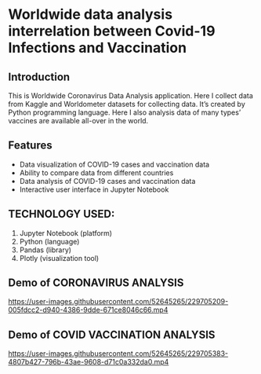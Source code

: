 # Worldwide data analysis interrelation between Covid-19 Infections and Vaccination

## Introduction
This is Worldwide Coronavirus Data Analysis application. Here I collect data from Kaggle and Worldometer datasets for collecting data. It’s created by Python programming language. Here I also analysis data of many types’ vaccines are available all-over in the world.

## Features
* Data visualization of COVID-19 cases and vaccination data
* Ability to compare data from different countries
* Data analysis of COVID-19 cases and vaccination data
* Interactive user interface in Jupyter Notebook

## TECHNOLOGY USED:

1)	Jupyter Notebook (platform)
2)	Python (language)
3)	Pandas (library)
4)	Plotly (visualization tool)

## Demo of CORONAVIRUS ANALYSIS

https://user-images.githubusercontent.com/52645265/229705209-005fdcc2-d940-4386-9dde-671ce8046c66.mp4

 




## Demo of COVID VACCINATION ANALYSIS


https://user-images.githubusercontent.com/52645265/229705383-4807b427-796b-43ae-9608-d71c0a332da0.mp4

